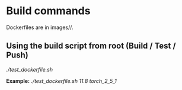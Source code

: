 # Build commands
Dockerfiles are in images/<cuda-version>/<variant>.

## Using the build script from root (Build / Test / Push)
*./test_dockerfile.sh <cuda-version> <variant>*

**Example:** *./test_dockerfile.sh 11.8 torch_2_5_1*


